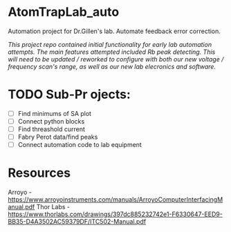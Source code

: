 # AtomTrapLab_auto
Automation project for Dr.Gillen's lab. Automate feedback error correction.

*This project repo contained initial functionality for early lab automation attempts. The main features attempted included Rb peak detecting. This will need to be updated / reworked to configure with both our new voltage / frequency scan's range, as well as our new lab elecronics and software.*


# TODO Sub-Pr ojects:
- [ ] Find minimums of SA plot
- [ ] Connect python blocks
- [ ] Find threashold current
- [ ] Fabry Perot data/find peaks
- [ ] Connect automation code to lab equipment
# Resources
Arroyo - https://www.arroyoinstruments.com/manuals/ArroyoComputerInterfacingManual.pdf 
Thor Labs - https://www.thorlabs.com/drawings/397dc885232742e1-F6330647-EED9-BB35-D4A3502AC59379DF/ITC502-Manual.pdf
